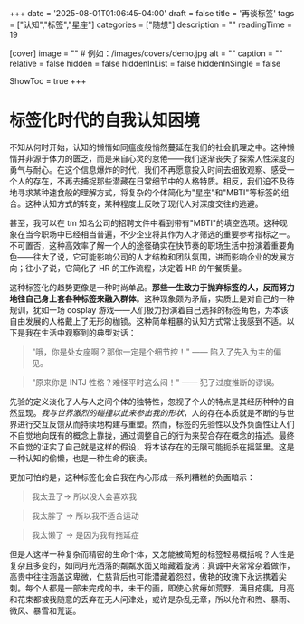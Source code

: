 +++
date = '2025-08-01T01:06:45-04:00'
draft = false
title = '再谈标签'
tags = ["认知","标签","星座"]
categories = ["随想"]
description = ""
readingTime = 19

[cover]
image = ""          # 例如：/images/covers/demo.jpg
alt = ""
caption = ""
relative = false
hidden = false
hiddenInList = false
hiddenInSingle = false

ShowToc = true
+++

# 标签化时代的自我认知困境

不知从何时开始，认知的懒惰如同瘟疫般悄然蔓延在我们的社会肌理之中。这种懒惰并非源于体力的匮乏，而是来自心灵的怠倦——我们逐渐丧失了探索人性深度的勇气与耐心。在这个信息爆炸的时代，我们不再愿意投入时间去细致观察、感受一个人的存在，不再去捕捉那些潜藏在日常细节中的人格特质。相反，我们迫不及待地寻求某种速食般的理解方式，将复杂的个体简化为"星座"和"MBTI"等标签的组合。这种认知方式的转变，某种程度上反映了现代人对深度交往的逃避。

甚至，我可以在 tm 知名公司的招聘文件中看到带有"MBTI"的填空选项。这种现象在当今职场中已经相当普遍，不少企业将其作为人才筛选的重要参考指标之一。不可置否，这种高效率了解一个人的途径确实在快节奏的职场生活中扮演着重要角色——往大了说，它可能影响公司的人才结构和团队氛围，进而影响企业的发展方向；往小了说，它简化了 HR 的工作流程，决定着 HR 的午餐质量。

这种标签化的趋势更像是一种时尚单品。**那些一生致力于抛弃标签的人，反而努力地往自己身上套各种标签来融入群体**。这种现象颇为矛盾，实质上是对自己的一种规训，犹如一场 cosplay 游戏——人们极力扮演着自己选择的标签角色，为本该自由发展的人格戴上了无形的枷锁。这种简单粗暴的认知方式常让我感到不适。以下是我在生活中观察到的典型对话：

> "哦，你是处女座啊？那你一定是个细节控！" —— 陷入了先入为主的偏见。

> "原来你是 INTJ 性格？难怪平时这么闷！" —— 犯了过度推断的谬误。

先验的定义淡化了人与人之间个体的独特性，忽视了个人的特点是其经历种种的自然显现。_我与世界激烈的碰撞以此来参出我的形状_，人的存在本质就是不断的与世界进行交互反馈从而持续地构建与重塑。然而，标签的先验性以及外负面性让人们不自觉地向既有的概念上靠拢，通过调整自己的行为来契合存在概念的描述。最终不自觉的证实了自己就是这样的假设，将本该存在的无限可能扼杀在摇篮里。这是一种认知的偷懒，也是一种生命的亵渎。

更加可怕的是，这种标签化会自我在内心形成一系列糟糕的负面暗示：

> 我太丑了-> 所以没人会喜欢我

> 我太胖了 -> 所以我不适合运动

> 我太懒了 -> 是因为我有拖延症

但是人这样一种复杂而精密的生命个体，又怎能被简短的标签轻易概括呢？人性是复杂且多变的，如同月光洒落的粼粼水面又暗藏着漩涡：真诚中夹常常杂着做作，高贵中往往涵盖这卑微，仁慈背后也可能潜藏着怨怼，傲艳的玫瑰下永远携着尖刺。每个人都是一部未完成的书，未干的画，即使心贫瘠如荒野，满目疮痍，月亮和花束都被我随意的丢弃在无人问津处，或许是杂乱无章，所以允许和煦、暴雨、微风、暴雪和荒诞。
